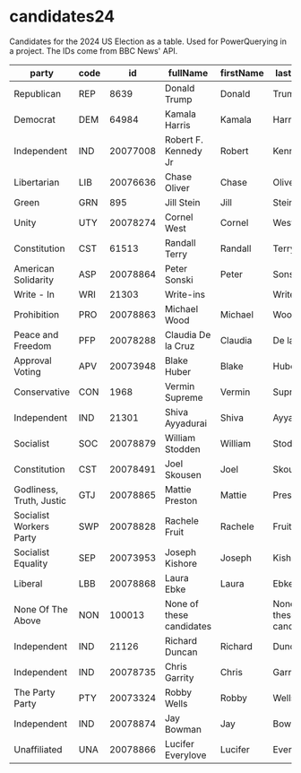 # candidates24
Candidates for the 2024 US Election as a table. Used for PowerQuerying in a project. The IDs come from BBC News' API.

| party                    | code | id       | fullName                 | firstName | lastName                 |
| ------------------------ | ---- | -------- | ------------------------ | --------- | ------------------------ |
| Republican               | REP  | 8639     | Donald Trump             | Donald    | Trump                    |
| Democrat                 | DEM  | 64984    | Kamala Harris            | Kamala    | Harris                   |
| Independent              | IND  | 20077008 | Robert F. Kennedy Jr     | Robert    | Kennedy                  |
| Libertarian              | LIB  | 20076636 | Chase Oliver             | Chase     | Oliver                   |
| Green                    | GRN  | 895      | Jill Stein               | Jill      | Stein                    |
| Unity                    | UTY  | 20078274 | Cornel West              | Cornel    | West                     |
| Constitution             | CST  | 61513    | Randall Terry            | Randall   | Terry                    |
| American Solidarity      | ASP  | 20078864 | Peter Sonski             | Peter     | Sonski                   |
| Write - In               | WRI  | 21303    | Write-ins                |           | Write-ins                |
| Prohibition              | PRO  | 20078863 | Michael Wood             | Michael   | Wood                     |
| Peace and Freedom        | PFP  | 20078288 | Claudia De la Cruz       | Claudia   | De la Cruz               |
| Approval Voting          | APV  | 20073948 | Blake Huber              | Blake     | Huber                    |
| Conservative             | CON  | 1968     | Vermin Supreme           | Vermin    | Supreme                  |
| Independent              | IND  | 21301    | Shiva Ayyadurai          | Shiva     | Ayyadurai                |
| Socialist                | SOC  | 20078879 | William Stodden          | William   | Stodden                  |
| Constitution             | CST  | 20078491 | Joel Skousen             | Joel      | Skousen                  |
| Godliness, Truth, Justic | GTJ  | 20078865 | Mattie Preston           | Mattie    | Preston                  |
| Socialist Workers Party  | SWP  | 20078828 | Rachele Fruit            | Rachele   | Fruit                    |
| Socialist Equality       | SEP  | 20073953 | Joseph Kishore           | Joseph    | Kishore                  |
| Liberal                  | LBB  | 20078868 | Laura Ebke               | Laura     | Ebke                     |
| None Of The Above        | NON  | 100013   | None of these candidates |           | None of these candidates |
| Independent              | IND  | 21126    | Richard Duncan           | Richard   | Duncan                   |
| Independent              | IND  | 20078735 | Chris Garrity            | Chris     | Garrity                  |
| The Party Party          | PTY  | 20073324 | Robby Wells              | Robby     | Wells                    |
| Independent              | IND  | 20078874 | Jay Bowman               | Jay       | Bowman                   |
| Unaffiliated             | UNA  | 20078866 | Lucifer Everylove        | Lucifer   | Everylove                |
